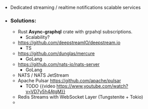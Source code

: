 - Dedicated streaming / realtime notifications scalable services
- ### Solutions:
	- Rust **Async-graphql** crate with grpahql subscriptions.
		- Scalability?
	- https://github.com/deepstreamIO/deepstream.io
		- TS
	- https://github.com/dunglas/mercure
		- GoLang
	- https://github.com/nats-io/nats-server
		- GoLang
	- NATS / NATS JetStream
	- Apache Pulsar https://github.com/apache/pulsar
		- TODO {{video https://www.youtube.com/watch?v=VD7y5h4AtgM}}
	- Redis Streams with WebSocket Layer (Tungstenite + Tokio)
	-